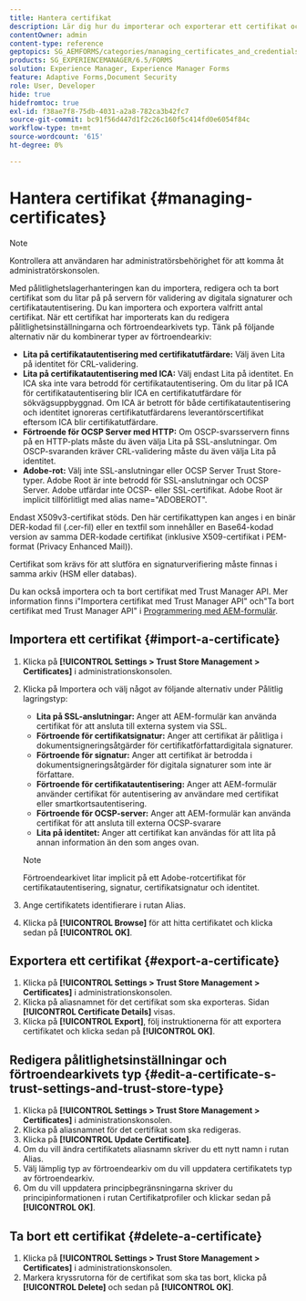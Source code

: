 ```yaml
---
title: Hantera certifikat
description: Lär dig hur du importerar och exporterar ett certifikat och redigerar dess pålitlighetsinställningar.
contentOwner: admin
content-type: reference
geptopics: SG_AEMFORMS/categories/managing_certificates_and_credentials
products: SG_EXPERIENCEMANAGER/6.5/FORMS
solution: Experience Manager, Experience Manager Forms
feature: Adaptive Forms,Document Security
role: User, Developer
hide: true
hidefromtoc: true
exl-id: f38ae7f8-75db-4031-a2a8-782ca3b42fc7
source-git-commit: bc91f56d447d1f2c26c160f5c414fd0e6054f84c
workflow-type: tm+mt
source-wordcount: '615'
ht-degree: 0%

---
```


# Hantera certifikat {#managing-certificates}

>[!NOTE]
> 
> Kontrollera att användaren har administratörsbehörighet för att komma åt administratörskonsolen.

Med pålitlighetslagerhanteringen kan du importera, redigera och ta bort certifikat som du litar på på servern för validering av digitala signaturer och certifikatautentisering. Du kan importera och exportera valfritt antal certifikat. När ett certifikat har importerats kan du redigera pålitlighetsinställningarna och förtroendearkivets typ. Tänk på följande alternativ när du kombinerar typer av förtroendearkiv:

* **Lita på certifikatautentisering med certifikatutfärdare:** Välj även Lita på identitet för CRL-validering.
* **Lita på certifikatautentisering med ICA:** Välj endast Lita på identitet. En ICA ska inte vara betrodd för certifikatautentisering. Om du litar på ICA för certifikatautentisering blir ICA en certifikatutfärdare för sökvägsuppbyggnad. Om ICA är betrott för både certifikatautentisering och identitet ignoreras certifikatutfärdarens leverantörscertifikat eftersom ICA blir certifikatutfärdare.
* **Förtroende för OCSP Server med HTTP:** Om OSCP-svarsservern finns på en HTTP-plats måste du även välja Lita på SSL-anslutningar. Om OSCP-svaranden kräver CRL-validering måste du även välja Lita på identitet.
* **Adobe-rot:** Välj inte SSL-anslutningar eller OCSP Server Trust Store-typer. Adobe Root är inte betrodd för SSL-anslutningar och OCSP Server. Adobe utfärdar inte OCSP- eller SSL-certifikat. Adobe Root är implicit tillförlitligt med alias name=&quot;ADOBEROT&quot;.

Endast X509v3-certifikat stöds. Den här certifikattypen kan anges i en binär DER-kodad fil (.cer-fil) eller en textfil som innehåller en Base64-kodad version av samma DER-kodade certifikat (inklusive X509-certifikat i PEM-format (Privacy Enhanced Mail)).

Certifikat som krävs för att slutföra en signaturverifiering måste finnas i samma arkiv (HSM eller databas).

Du kan också importera och ta bort certifikat med Trust Manager API. Mer information finns i&quot;Importera certifikat med Trust Manager API&quot; och&quot;Ta bort certifikat med Trust Manager API&quot; i [Programmering med AEM-formulär](https://www.adobe.com/go/learn_aemforms_programming_63).

## Importera ett certifikat {#import-a-certificate}

1. Klicka på **[!UICONTROL Settings > Trust Store Management > Certificates]** i administrationskonsolen.
1. Klicka på Importera och välj något av följande alternativ under Pålitlig lagringstyp:

   * **Lita på SSL-anslutningar:** Anger att AEM-formulär kan använda certifikat för att ansluta till externa system via SSL.
   * **Förtroende för certifikatsignatur:** Anger att certifikat är pålitliga i dokumentsigneringsåtgärder för certifikatförfattardigitala signaturer.
   * **Förtroende för signatur:** Anger att certifikat är betrodda i dokumentsigneringsåtgärder för digitala signaturer som inte är författare.
   * **Förtroende för certifikatautentisering:** Anger att AEM-formulär använder certifikat för autentisering av användare med certifikat eller smartkortsautentisering.
   * **Förtroende för OCSP-server:** Anger att AEM-formulär kan använda certifikat för att ansluta till externa OCSP-svarare
   * **Lita på identitet:** Anger att certifikat kan användas för att lita på annan information än den som anges ovan.

   >[!NOTE]
   >
   >Förtroendearkivet litar implicit på ett Adobe-rotcertifikat för certifikatautentisering, signatur, certifikatsignatur och identitet.

1. Ange certifikatets identifierare i rutan Alias.
1. Klicka på **[!UICONTROL Browse]** för att hitta certifikatet och klicka sedan på **[!UICONTROL OK]**.

## Exportera ett certifikat {#export-a-certificate}

1. Klicka på **[!UICONTROL Settings > Trust Store Management > Certificates]** i administrationskonsolen.
1. Klicka på aliasnamnet för det certifikat som ska exporteras. Sidan **[!UICONTROL Certificate Details]** visas.
1. Klicka på **[!UICONTROL Export]**, följ instruktionerna för att exportera certifikatet och klicka sedan på **[!UICONTROL OK]**.

## Redigera pålitlighetsinställningar och förtroendearkivets typ {#edit-a-certificate-s-trust-settings-and-trust-store-type}

1. Klicka på **[!UICONTROL Settings > Trust Store Management > Certificates]** i administrationskonsolen.
1. Klicka på aliasnamnet för det certifikat som ska redigeras.
1. Klicka på **[!UICONTROL Update Certificate]**.
1. Om du vill ändra certifikatets aliasnamn skriver du ett nytt namn i rutan Alias.
1. Välj lämplig typ av förtroendearkiv om du vill uppdatera certifikatets typ av förtroendearkiv.
1. Om du vill uppdatera principbegränsningarna skriver du principinformationen i rutan Certifikatprofiler och klickar sedan på **[!UICONTROL OK]**.

## Ta bort ett certifikat {#delete-a-certificate}

1. Klicka på **[!UICONTROL Settings > Trust Store Management > Certificates]** i administrationskonsolen.
1. Markera kryssrutorna för de certifikat som ska tas bort, klicka på **[!UICONTROL Delete]** och sedan på **[!UICONTROL OK]**.
